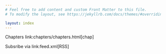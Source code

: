 ```yaml
---
# Feel free to add content and custom Front Matter to this file.
# To modify the layout, see https://jekyllrb.com/docs/themes/#overriding-theme-defaults

layout: index
---
```


Chapters link:chapters/chapters.html[chap]

Subsribe via link:feed.xml[RSS]
